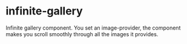 # infinite-gallery
Infinite gallery component. You set an image-provider, the component makes you scroll smoothly through all the images it provides. 
